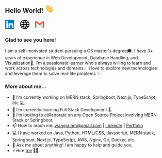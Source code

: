 ## Hello World! <img src="https://raw.githubusercontent.com/MrainW/uPic_imageHosting/main/uPic/20220405/Hi.gif" width="30px"></h2>


<a href="https://www.linkedin.com/in/miaoyuwang/"><img src="https://raw.githubusercontent.com/MrainW/uPic_imageHosting/main/uPic/20220405/linkedin.svg" width="30px" alt="LinkedIn"></a> &nbsp; &nbsp;
<a href="https://miaoyu.vercel.app/"><img src="https://raw.githubusercontent.com/MrainW/uPic_imageHosting/main/uPic/20220405/site.svg" width="30px" alt="site"></a> &nbsp; &nbsp;
<a href="mailto:wangrainm@gmail.com"><img src="https://raw.githubusercontent.com/MrainW/uPic_imageHosting/main/uPic/20220405/gmail.svg" width="30px" alt="mail"></a> &nbsp; &nbsp;
<br />

### Glad to see you here!

I am a self-motivated student pursuing a CS master's degree🎓. I have 3+ years of experience in Web Development, Database Handling, and Visualization👨. I'm a passionate learner who's always willing to learn and work across technologies and domains💡. I love to explore new technologies and leverage them to solve real-life problems ✨.


### More about me...

- 🔭 I’m currently working on MERN stack, Springboot, Next.js, TypeScript, etc 💻.
- 🌱 I’m currently learning Full Stack Development 🚀.
- 👯 I’m looking to collaborate on any Open Source Project involving MERN Stack or Springboot.
- 📫 How to reach me: wangrainm@gmail.com | [LinkedIn](https://www.linkedin.com/in/miaoyuwang/) | [Portfolio](https://miaoyu.vercel.app/)
- 💻 I have worked on Java, Python, HTML/CSS, Javascript, MERN stack, Springboot, Next.js, TypeScript, AWS, Nginx, Git, Docker, etc.
- 💬 Ask me about anything! I am happy to help and guide you.
- ⚡ Hire [me](mailto:wangrainm@gmail.com) 👨‍💻.

